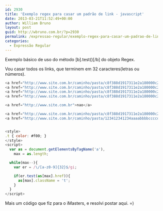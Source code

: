 ```yaml
---
id: 2930
title: 'Exemplo regex para casar um padrão de link - javascript'
date: 2013-03-21T11:52:49+00:00
author: William Bruno
layout: post
guid: http://wbruno.com.br/?p=2930
permalink: /expressao-regular/exemplo-regex-para-casar-um-padrao-de-link-javascript/
categories:
  - Expressão Regular
---
```

Exemplo básico de uso do método [b].test()[/b] do objeto Regex.

Vou casar todos os links, que terminem em 32 caracteres(letras ou números).

``` js
<a href="http://www.site.com.br/caminho/pasta/c8f388d1917311e2a180000c29d05625">sim</a>
<a href="http://www.site.com.br/caminho/pasta/c8f388d1917311e2a180000c29d05625">sim</a>
<a href="http://www.site.com.br/caminho/pasta/c8f388d1917311e2a180000c29d05625aa">nao</a>
<a href="http://www.site.com.br/caminho/pasta/c8f388d1917311e2a180000c29d05625">sim</a>

<a href="http://www.site.com.br">nao</a>

<a href="http://www.site.com.br/caminho/pasta/c8f388d1917311e2a180000c29d05625aa">nao</a>
<a href="http://www.site.com.br/caminho/pasta/123412341234aaaabbbbccccddddeeee">sim</a>


<style>
.t { color: #f00; }
</style>
<script>
  var as = document.getElementsByTagName('a'),
    max = as.length;

  while(max--){
    var er = /\/[a-z0-9]{32}$/gi;

    if(er.test(as[max].href)){
      as[max].className = 't';
    }
  }
</script>
```

Mais um código que fiz para o iMasters, e resolvi postar aqui. =)
